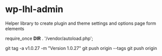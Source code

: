 # wp-lhl-admin
Helper library to create plugin and theme settings and options page form elements


require_once __DIR__ . '/vendor/autoload.php';

git tag -a v1.0.27 -m "Version 1.0.27"
git push origin --tags
git push origin